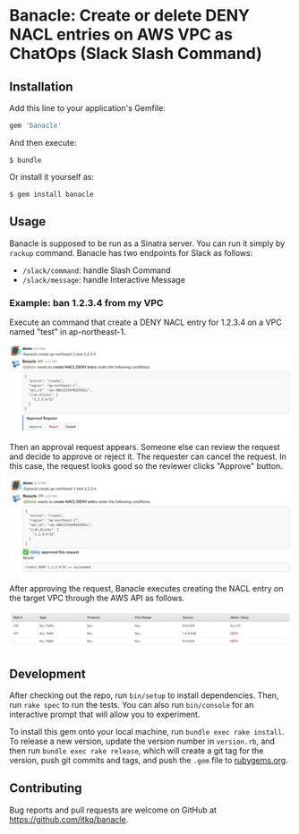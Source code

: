 # Banacle: Create or delete DENY NACL entries on AWS VPC as ChatOps (Slack Slash Command)

## Installation

Add this line to your application's Gemfile:

```ruby
gem 'banacle'
```

And then execute:

```
$ bundle
```

Or install it yourself as:

```
$ gem install banacle
```

## Usage

Banacle is supposed to be run as a Sinatra server. You can run it simply by `rackup` command. Banacle has two endpoints for Slack as follows:

- `/slack/command`: handle Slash Command
- `/slack/message`: handle Interactive Message

### Example: ban 1.2.3.4 from my VPC

Execute an command that create a DENY NACL entry for 1.2.3.4 on a VPC named "test" in ap-northeast-1.

![](./docs/demo1.png)

Then an approval request appears. Someone else can review the request and decide to approve or reject it. The requester can cancel the request. In this case, the request looks good so the reviewer clicks "Approve" button.

![](./docs/demo2.png)

After approving the request, Banacle executes creating the NACL entry on the target VPC through the AWS API as follows.

![](./docs/nacl.png)


## Development

After checking out the repo, run `bin/setup` to install dependencies. Then, run `rake spec` to run the tests. You can also run `bin/console` for an interactive prompt that will allow you to experiment.

To install this gem onto your local machine, run `bundle exec rake install`. To release a new version, update the version number in `version.rb`, and then run `bundle exec rake release`, which will create a git tag for the version, push git commits and tags, and push the `.gem` file to [rubygems.org](https://rubygems.org).

## Contributing

Bug reports and pull requests are welcome on GitHub at https://github.com/itkq/banacle.

